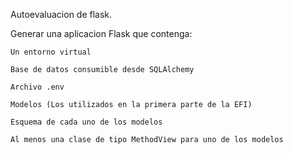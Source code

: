 Autoevaluacion de flask.

 Generar una aplicacion Flask que contenga:

    Un entorno virtual
    
    Base de datos consumible desde SQLAlchemy
    
    Archivo .env

    Modelos (Los utilizados en la primera parte de la EFI)
    
    Esquema de cada uno de los modelos
    
    Al menos una clase de tipo MethodView para uno de los modelos 